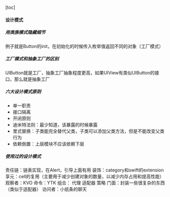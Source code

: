 [toc]
#### 设计模式
##### 用类族模式隐藏细节
例子就是Button的init，在初始化的时候传入枚举值返回不同的对象（工厂模式）
##### 工厂模式和抽象工厂的区别
UIButton就是工厂，抽象工厂抽象程度更高，如果UIView有类似UIButton的接口，那么就是抽象工厂
##### 六大设计模式原则
- 单一职责
- 接口隔离
- 开闭原则
- 迪米特法则：最少知道，该暴露的时候暴露
- 里式替换：子类能完全替代父类，子类可以添加父类方法，但是不能改变父类行为
- 依赖倒置：上层模块不应该依赖下层
##### 使用过的设计模式
责任链：链表实现，在Alert，引导上面有用
装饰：category和swift的extension
享元：cell的复用（主要用于减少创建对象的数量，以减少内存占用和提高性能）
观察者：KVO
命令：YTK
组合：
代理
适配器
策略
门面：封装一些很复杂的东西（类似于适配器）
访问者：小纸条的聊天
